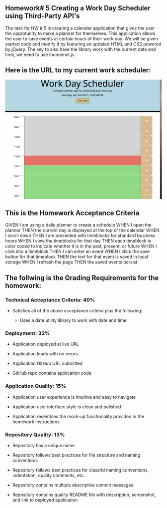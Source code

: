 ## Homework# 5 Creating a Work Day Scheduler using Third-Party API's


The task for HW # 5 is creating a calender application that gives the user the opprotunity to make a planner for themselves. This application allows the user to save events at certain hours of their work day. We will be given started code and modify it by featuring an updated HTML and CSS powered by jQuery. The key to also have the library work with the current date and time, we need to use momemnt.js


## Here is the URL to my current work scheduler:

<img src="ScreenS.jpg">




## This is the Homework  Acceptance Criteria

GIVEN I am using a daily planner to create a schedule
WHEN I open the planner
THEN the current day is displayed at the top of the calendar
WHEN I scroll down
THEN I am presented with timeblocks for standard business hours
WHEN I view the timeblocks for that day
THEN each timeblock is color coded to indicate whether it is in the past, present, or future
WHEN I click into a timeblock
THEN I can enter an event
WHEN I click the save button for that timeblock
THEN the text for that event is saved in local storage
WHEN I refresh the page
THEN the saved events persist








## The follwing is the Grading Requirements for the homework:


### Technical Acceptance Criteria: 40%

* Satisfies all of the above acceptance criteria plus the following:

  * Uses a date utility library to work with date and time

### Deployment: 32%

* Application deployed at live URL

* Application loads with no errors

* Application GitHub URL submitted

* GitHub repo contains application code

### Application Quality: 15%

* Application user experience is intuitive and easy to navigate

* Application user interface style is clean and polished

* Application resembles the mock-up functionality provided in the homework instructions

### Repository Quality: 13%

* Repository has a unique name

* Repository follows best practices for file structure and naming conventions

* Repository follows best practices for class/id naming conventions, indentation, quality comments, etc.

* Repository contains multiple descriptive commit messages

* Repository contains quality README file with description, screenshot, and link to deployed application

#